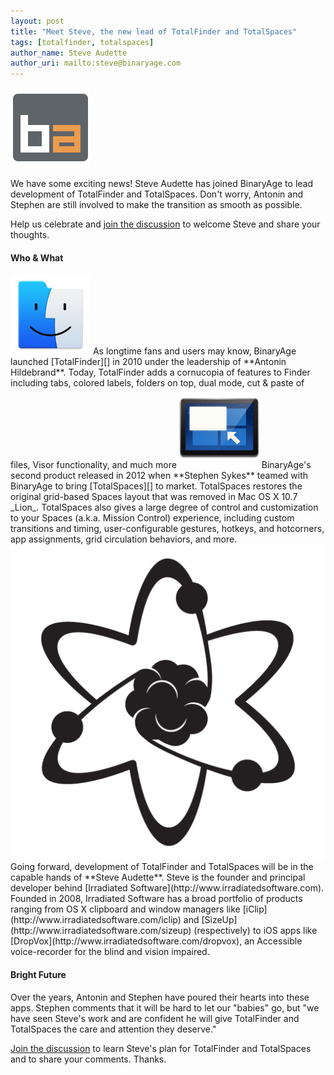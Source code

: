 ```yaml
---
layout: post
title: "Meet Steve, the new lead of TotalFinder and TotalSpaces"
tags: [totalfinder, totalspaces]
author_name: Steve Audette
author_uri: mailto:steve@binaryage.com
---
```

<img src="/shared/img/icons/binaryage-badge-128.png" class="intro-icon" style="clear: both" />

We have some exciting news! Steve Audette has joined BinaryAge to lead development of TotalFinder and TotalSpaces. Don't worry, Antonin and Stephen are still involved to make the transition as smooth as possible.

Help us celebrate and [join the discussion][Discuss] to welcome Steve and share your thoughts.


#### Who & What
<img src="/shared/img/icons/totalfinder-128.png" class="intro-icon" style="clear: both" />
As longtime fans and users may know, BinaryAge launched [TotalFinder][] in 2010 under the leadership of **Antonin Hildebrand**.  Today, TotalFinder adds a cornucopia of features to Finder including tabs, colored labels, folders on top, dual mode, cut & paste of files, Visor functionality, and much more

<img src="/shared/img/icons/totalspaces2-128.png" class="intro-icon" style="clear: both" />
BinaryAge's second product released in 2012 when **Stephen Sykes** teamed with BinaryAge to bring [TotalSpaces][] to market.  TotalSpaces restores the original grid-based Spaces layout that was removed in Mac OS X 10.7 _Lion_. TotalSpaces also gives a large degree of control and customization to your Spaces (a.k.a. Mission Control) experience, including custom transitions and timing, user-configurable gestures, hotkeys, and hotcorners, app assignments, grid circulation behaviors, and more.

<img src="/images/irradiated-logo-512.png" class="intro-icon" style="clear: both" />
Going forward, development of TotalFinder and TotalSpaces will be in the capable hands of **Steve Audette**.  Steve is the founder and principal developer behind [Irradiated Software](http://www.irradiatedsoftware.com).  Founded in 2008, Irradiated Software has a broad portfolio of products ranging from OS X clipboard and window managers like [iClip](http://www.irradiatedsoftware.com/iclip) and [SizeUp](http://www.irradiatedsoftware.com/sizeup) (respectively) to iOS apps like [DropVox](http://www.irradiatedsoftware.com/dropvox), an Accessible voice-recorder for the blind and vision impaired.


#### Bright Future
Over the years, Antonin and Stephen have poured their hearts into these apps.  Stephen comments that it will be hard to let our "babies" go, but "we have seen Steve's work and are confident he will give TotalFinder and TotalSpaces the care and attention they deserve."

[Join the discussion][Discuss] to learn Steve's plan for TotalFinder and TotalSpaces and to share your comments. Thanks.


[Discuss]: http://discuss.binaryage.com/t/meet-steve-whats-next-for-totalfinder-and-totalspaces
[TotalFinder]: http://totalfinder.binaryage.com
[TotalSpaces]: http://totalspaces.binaryage.com

